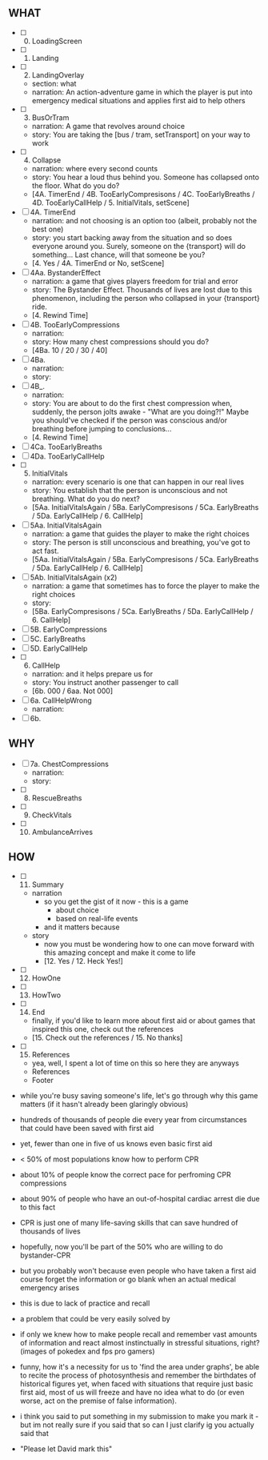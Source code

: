 ## WHAT
- [ ] 0. LoadingScreen
- [ ] 1. Landing
- [ ] 2. LandingOverlay
  - section: what
  - narration: An action-adventure game in which the player is put into emergency medical situations and applies first aid to help others
- [ ] 3. BusOrTram
  - narration: A game that revolves around choice
  - story: You are taking the [bus / tram, setTransport] on your way to work
- [ ] 4. Collapse
  - narration: where every second counts
  - story: You hear a loud thus behind you. Someone has collapsed onto the floor. What do you do?
  - [4A. TimerEnd / 4B. TooEarlyCompresisons / 4C. TooEarlyBreaths / 4D. TooEarlyCallHelp / 5. InitialVitals, setScene]
- [ ] 4A. TimerEnd
  - narration: and not choosing is an option too (albeit, probably not the best one)
  - story: you start backing away from the situation and so does everyone around you. Surely, someone on the {transport} will do something... Last chance, will that someone be you?
  - [4. Yes / 4A. TimerEnd or No, setScene]
- [ ] 4Aa. BystanderEffect
  - narration: a game that gives players freedom for trial and error
  - story: The Bystander Effect. Thousands of lives are lost due to this phenomenon, including the person who collapsed in your {transport} ride.
  - [4. Rewind Time]
- [ ] 4B. TooEarlyCompressions
  - narration: 
  - story: How many chest compressions should you do?
  - [4Ba. 10 / 20 / 30 / 40]
- [ ] 4Ba. 
  - narration:
  - story: 
- [ ] 4B_. 
  - narration: 
  - story: You are about to do the first chest compression when, suddenly, the person jolts awake - "What are you doing?!" Maybe you should've checked if the person was conscious and/or breathing before jumping to conclusions...
  - [4. Rewind Time]
- [ ] 4Ca. TooEarlyBreaths
- [ ] 4Da. TooEarlyCallHelp
- [ ] 5. InitialVitals
  - narration: every scenario is one that can happen in our real lives
  - story: You establish that the person is unconscious and not breathing. What do you do next?
  - [5Aa. InitialVitalsAgain / 5Ba. EarlyCompresisons / 5Ca. EarlyBreaths / 5Da. EarlyCallHelp / 6. CallHelp]
- [ ] 5Aa. InitialVitalsAgain
  - narration: a game that guides the player to make the right choices
  - story: The person is still unconscious and breathing, you've got to act fast.
  - [5Aa. InitialVitalsAgain / 5Ba. EarlyCompresisons / 5Ca. EarlyBreaths / 5Da. EarlyCallHelp / 6. CallHelp]
- [ ] 5Ab. InitialVitalsAgain (x2)
  - narration: a game that sometimes has to force the player to make the right choices
  - story: 
  - [5Ba. EarlyCompresisons / 5Ca. EarlyBreaths / 5Da. EarlyCallHelp / 6. CallHelp]
- [ ] 5B. EarlyCompressions
- [ ] 5C. EarlyBreaths
- [ ] 5D. EarlyCallHelp
- [ ] 6. CallHelp
  - narration: and it helps prepare us for 
  - story: You instruct another passenger to call
  - [6b. 000 / 6aa. Not 000]
- [ ] 6a. CallHelpWrong
  - narration: 
- [ ] 6b. 
## WHY
- [ ] 7a. ChestCompressions
  - narration: 
  - story: 
- [ ] 8. RescueBreaths
- [ ] 9. CheckVitals
- [ ] 10. AmbulanceArrives
## HOW
- [ ] 11. Summary
  - narration
    - so you get the gist of it now - this is a game
      - about choice
      - based on real-life events
    - and it matters because
  - story
    - now you must be wondering how to one can move forward with this amazing concept and make it come to life
    - [12. Yes / 12. Heck Yes!]
- [ ] 12. HowOne
- [ ] 13. HowTwo
- [ ] 14. End
  - finally, if you'd like to learn more about first aid or about games that inspired this one, check out the references
  - [15. Check out the references / 15. No thanks]
- [ ] 15. References
  - yea, well, I spent a lot of time on this so here they are anyways
  - References
  - Footer

- while you're busy saving someone's life, let's go through why this game matters (if it hasn't already been glaringly obvious)

- hundreds of thousands of people die every year from circumstances that could have been saved with first aid
- yet, fewer than one in five of us knows even basic first aid
- < 50% of most populations know how to perform CPR
- about 10% of people know the correct pace for perfroming CPR compressions
- about 90% of people who have an out-of-hospital cardiac arrest die due to this fact
- CPR is just one of many life-saving skills that can save hundred of thousands of lives

- hopefully, now you'll be part of the 50% who are willing to do bystander-CPR
- but you probably won't because even people who have taken a first aid course forget the information or go blank when an actual medical emergency arises
- this is due to lack of practice and recall
- a problem that could be very easily solved by
- if only we knew how to make people recall and remember vast amounts of information and react almost instinctually in stressful situations, right? (images of pokedex and fps pro gamers)
- funny, how it's a necessity for us to 'find the area under graphs', be able to recite the process of photosynthesis and remember the birthdates of historical figures yet, when faced with situations that require just basic first aid, most of us will freeze and have no idea what to do (or even worse, act on the premise of false information).

- i think you said to put something in my submission to make you mark it - but im not really sure if you said that so can I just clarify ig you actually said that 
- "Please let David mark this"
